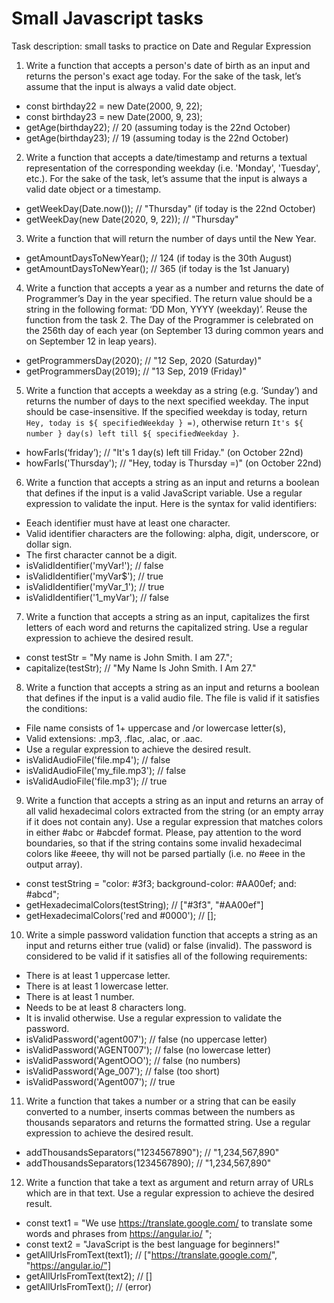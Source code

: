 # Small Javascript tasks

Task description: small tasks to practice on Date and Regular Expression
1. Write a function that accepts a person's date of birth as an input and returns the person's exact age today. For the sake of the task, let’s assume that the input is always a valid date object.
- const birthday22 = new Date(2000, 9, 22);
- const birthday23 = new Date(2000, 9, 23);
- getAge(birthday22); // 20 (assuming today is the 22nd October)
- getAge(birthday23); // 19 (assuming today is the 22nd October)

2. Write a function that accepts a date/timestamp and returns a textual representation of the corresponding weekday (i.e. 'Monday', 'Tuesday', etc.). For the sake of the task, let’s assume that the input is always a valid date object or a timestamp.
- getWeekDay(Date.now()); // "Thursday" (if today is the 22nd October)
- getWeekDay(new Date(2020, 9, 22)); // "Thursday"

3. Write a function that will return the number of days until the New Year.
- getAmountDaysToNewYear(); // 124 (if today is the 30th August)
- getAmountDaysToNewYear(); // 365 (if today is the 1st January)

4. Write a function that accepts a year as a number and returns the date of Programmer’s Day in the year specified. The return value should be a string in the following format: ‘DD Mon, YYYY (weekday)’. Reuse the function from the task 2. The Day of the Programmer is celebrated on the 256th day of each year (on September 13 during common years and on September 12 in leap years).
- getProgrammersDay(2020); // "12 Sep, 2020 (Saturday)"
- getProgrammersDay(2019); // "13 Sep, 2019 (Friday)"

5. Write a function that accepts a weekday as a string (e.g. ‘Sunday’) and returns the number of days to the next specified weekday. The input should be case-insensitive. If the specified weekday is today, return `Hey, today is ${ specifiedWeekday } =)`, otherwise return `It's ${ number } day(s) left till ${ specifiedWeekday }`. 
- howFarIs(‘friday’); // "It's 1 day(s) left till Friday." (on October 22nd)
- howFarIs('Thursday'); // "Hey, today is Thursday =)" (on October 22nd)

6. Write a function that accepts a string as an input and returns a boolean that defines if the input is a valid JavaScript variable. Use a regular expression to validate the input. Here is the syntax for valid identifiers:
- Eeach identifier must have at least one character.
- Valid identifier characters are the following: alpha, digit, underscore, or dollar sign.
- The first character cannot be a digit.
- isValidIdentifier('myVar!'); // false
- isValidIdentifier('myVar$'); // true
- isValidIdentifier('myVar_1'); // true
- isValidIdentifier('1_myVar'); // false

7. Write a function that accepts a string as an input, capitalizes the first letters of each word and returns the capitalized string. Use a regular expression to achieve the desired result.
- const testStr = "My name is John Smith. I am 27.";
- capitalize(testStr); // "My Name Is John Smith. I Am 27."

8. Write a function that accepts a string as an input and returns a boolean that defines if the input is a valid audio file. The file is valid if it satisfies the conditions:
- File name consists of 1+ uppercase and /or lowercase letter(s),
- Valid extensions: .mp3, .flac, .alac, or .aac.
- Use a regular expression to achieve the desired result.
- isValidAudioFile('file.mp4'); // false
- isValidAudioFile('my_file.mp3'); // false
- isValidAudioFile('file.mp3'); // true

9. Write a function that accepts a string as an input and returns an array of all valid hexadecimal colors extracted from the string (or an empty array if it does not contain any). Use a regular expression that matches colors in either #abc or #abcdef format. Please, pay attention to the word boundaries, so that if the string contains some invalid hexadecimal colors like #eeee, thy will not be parsed partially (i.e. no #eee in the output array).
- const testString = "color: #3f3; background-color: #AA00ef; and: #abcd";
- getHexadecimalColors(testString); // ["#3f3", "#AA00ef"]
- getHexadecimalColors('red and #0000'); // [];

10. Write a simple password validation function that accepts a string as an input and returns either true (valid) or false (invalid). The password is considered to be valid if it satisfies all of the following requirements:
- There is at least 1 uppercase letter.
- There is at least 1 lowercase letter.
- There is at least 1 number.
- Needs to be at least 8 characters long.
- It is invalid otherwise. Use a regular expression to validate the password.
- isValidPassword('agent007'); // false (no uppercase letter)
- isValidPassword('AGENT007'); // false (no lowercase letter)
- isValidPassword('AgentOOO'); // false (no numbers)
- isValidPassword('Age_007'); // false (too short)
- isValidPassword('Agent007'); // true

11. Write a function that takes a number or a string that can be easily converted to a number, inserts commas between the numbers as thousands separators and returns the formatted string. Use a regular expression to achieve the desired result.
- addThousandsSeparators("1234567890"); // "1,234,567,890"
- addThousandsSeparators(1234567890); // "1,234,567,890"

12. Write a function that take a text as argument and return array of URLs which are in that text. Use a regular expression to achieve the desired result.
- const text1 = "We use   https://translate.google.com/ to translate some words and phrases from https://angular.io/ ";
- const text2 = "JavaScript is the best language for beginners!"
- getAllUrlsFromText(text1); // ["https://translate.google.com/", "https://angular.io/"]
- getAllUrlsFromText(text2); // []
- getAllUrlsFromText(); // (error)
